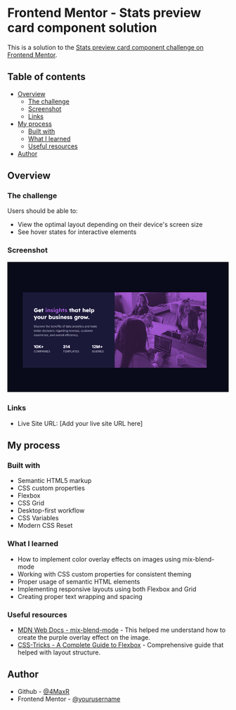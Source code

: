 # Frontend Mentor - Stats preview card component solution

This is a solution to the [Stats preview card component challenge on Frontend Mentor](https://www.frontendmentor.io/challenges/stats-preview-card-component-8JqbgoU62).

## Table of contents

- [Overview](#overview)
  - [The challenge](#the-challenge)
  - [Screenshot](#screenshot)
  - [Links](#links)
- [My process](#my-process)
  - [Built with](#built-with)
  - [What I learned](#what-i-learned)
  - [Useful resources](#useful-resources)
- [Author](#author)

## Overview

### The challenge

Users should be able to:

- View the optimal layout depending on their device's screen size
- See hover states for interactive elements

### Screenshot

![](./design/Screenshot%202025-02-21%20152319.png)

### Links

- Live Site URL: [Add your live site URL here]

## My process

### Built with

- Semantic HTML5 markup
- CSS custom properties
- Flexbox
- CSS Grid
- Desktop-first workflow
- CSS Variables
- Modern CSS Reset

### What I learned

- How to implement color overlay effects on images using mix-blend-mode
- Working with CSS custom properties for consistent theming
- Proper usage of semantic HTML elements
- Implementing responsive layouts using both Flexbox and Grid
- Creating proper text wrapping and spacing

### Useful resources

- [MDN Web Docs - mix-blend-mode](https://developer.mozilla.org/en-US/docs/Web/CSS/mix-blend-mode) - This helped me understand how to create the purple overlay effect on the image.
- [CSS-Tricks - A Complete Guide to Flexbox](https://css-tricks.com/snippets/css/a-guide-to-flexbox/) - Comprehensive guide that helped with layout structure.

## Author

- Github - [@4MaxR](https://github.com/4MaxR)
- Frontend Mentor - [@yourusername](https://www.frontendmentor.io/profile/4MaxR)
